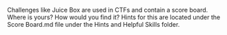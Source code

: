Challenges like Juice Box are used in CTFs and contain a score board. Where is yours? How would you find it? Hints for this are located under the Score Board.md file under the Hints and Helpful Skills folder.
